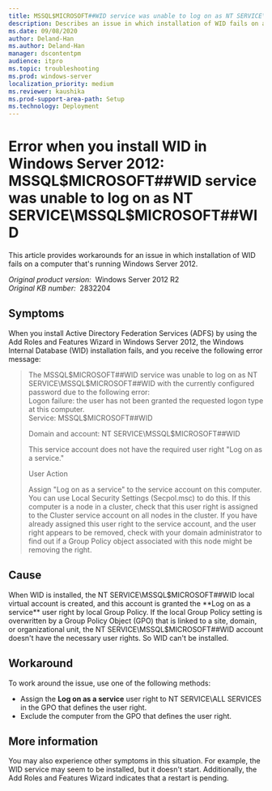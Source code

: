 ```yaml
---
title: MSSQL$MICROSOFT##WID service was unable to log on as NT SERVICE\MSSQL$MICROSOFT##WID error when you install WID in Windows Server 2012
description: Describes an issue in which installation of WID fails on a computer that's running Windows Server 2012. Provides workarounds.
ms.date: 09/08/2020
author: Deland-Han
ms.author: Deland-Han
manager: dscontentpm
audience: itpro
ms.topic: troubleshooting
ms.prod: windows-server
localization_priority: medium
ms.reviewer: kaushika
ms.prod-support-area-path: Setup
ms.technology: Deployment
---
```

# Error when you install WID in Windows Server 2012: MSSQL$MICROSOFT##WID service was unable to log on as NT SERVICE\MSSQL$MICROSOFT##WID

This article provides workarounds for an issue in which installation of WID fails on a computer that's running Windows Server 2012.

_Original product version:_ &nbsp;Windows Server 2012 R2  
_Original KB number:_ &nbsp;2832204

## Symptoms

When you install Active Directory Federation Services (ADFS) by using the Add Roles and Features Wizard in Windows Server 2012, the Windows Internal Database (WID) installation fails, and you receive the following error message:

> The MSSQL$MICROSOFT##WID service was unable to log on as NT SERVICE\MSSQL$MICROSOFT##WID with the currently configured password due to the following error:  
Logon failure: the user has not been granted the requested logon type at this computer.  
Service: MSSQL$MICROSOFT##WID
>
> Domain and account: NT SERVICE\MSSQL$MICROSOFT##WID
>
> This service account does not have the required user right "Log on as a service."
>
> User Action
>
> Assign "Log on as a service" to the service account on this computer. You can use Local Security Settings (Secpol.msc) to do this. If this computer is a node in a cluster, check that this user right is assigned to the Cluster service account on all nodes in the cluster.
If you have already assigned this user right to the service account, and the user right appears to be removed, check with your domain administrator to find out if a Group Policy object associated with this node might be removing the right.

## Cause

When WID is installed, the NT SERVICE\MSSQL$MICROSOFT##WID local virtual account is created, and this account is granted the **Log on as a service** user right by local Group Policy. If the local Group Policy setting is overwritten by a Group Policy Object (GPO) that is linked to a site, domain, or organizational unit, the NT SERVICE\MSSQL$MICROSOFT##WID account doesn't have the necessary user rights. So WID can't be installed.

## Workaround

To work around the issue, use one of the following methods:

- Assign the **Log on as a service** user right to NT SERVICE\ALL SERVICES in the GPO that defines the user right.
- Exclude the computer from the GPO that defines the user right.

## More information

You may also experience other symptoms in this situation. For example, the WID service may seem to be installed, but it doesn't start. Additionally, the Add Roles and Features Wizard indicates that a restart is pending.
